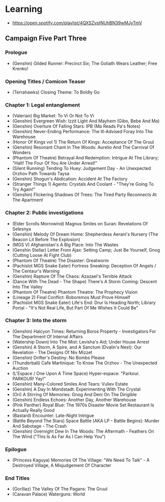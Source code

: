 # Learning

* https://open.spotify.com/playlist/4QXSZvpINUhBN39wMJyTmV

## Campaign Five Part Three
### Prologue

* (Genshin) Gilded Runner: Precinct Six; The Goliath Wears Leather; Free Krenko!

### Opening Titles / Comicon Teaser

* (Terrahawks) Closing Theme: To Boldly Go

### Chapter 1: Legal entanglement

* (Valerian) Big Market: To Vi Or Not To Vi
* (Genshin) Evergreen Wish: Izzit Light And Mayhem (Gibo, Bebe And Ma)
* (Genshin) Overture Of Falling Stars: IPB (Ma Reads Pa's Notes)
* (Genshin) Never-Ending Performance: The Ill-Advised Foray Into The Warehouse
* (Honor Of Kings vol 1) The Return Of Kings: Acceptance Of The Gruul
* (Genshin) Resonant Chant In The Woods: Aurelio And The Carnival Of Wonders
* (Phantom Of Theatre) Betrayal And Redemption: Intrigue At The Library; "Halt! The Four Of You Are Under Arrest!"
* (Silent Running) Tending To Huey: Judgement Day - An Unexpected Orzhov Path Towards Taysa
* (Genshin) Shogun's Abdication: Accident At The Factory
* (Stranger Things 1) Agents: Crystals And Coolant - "They're Going To Try Again!"
* (Genshin) Flickering Shadows Of Trees: The Tired Party Reconnects At The Apartment

### Chapter 2: Public investigations

* (Elder Scrolls Morrowind) Magnus Smiles on Suran: Revelations Of Selesnya
* (Genshin) Melody Of Dream Home: Shepherdess Aerani's Nursery (The Beacon Lit Before The Explosion)
* (MGS V) Afghanistan's A Big Place: Into The Wastes
* (Genshin Stellar) Letter From Ajax: Setting Camp; Just Be Yourself, Gnog (Cutting Loose At Fight Club)
* (Phantom Of Theatre) The Disaster: Greatworm
* (Pachislot MGS Snake Eater) Fortress Sneaking: Deception Of Angels / The Centaur's Warning
* (Genshin) Rapture Of The Chaos: Azazael's Terrible Attack
* (Dance With The Dead - The Shape) There's A Storm Coming: Descent Into The Valley
* (Phantom Of Theatre) Phantom Theatre: The Prophecy Vision
* (Lineage 2) Final Conflict: Boboremos Must Prove Himself
* (Pachislot MGS Snake Eater) Life's End: Drur Is Heading North; Library Portal - "It's Not Real Life, But Part Of Me Wishes It Could Be"

### Chapter 3: Into the storm

* (Genshin) Halcyon Times: Returning Boros Property - Investigators For The Department Of Internal Affairs
* (Watership Down) Into The Mist: Levisha's Aid; Under House Arrest
* (Genshin) A Storm, A Spire, and A Sanctum (Dvalin's Nest): Our Revelation - The Designs Of Niv Mizzet
* (Genshin) Drifter's Destiny: No Bombs Please
* (Thunderball) Cafe Martinique: To Know The Orzhov - The Unexpected Auction
* (L'Espace / One Upon A Time Space) Hyper-espace: "Parkour. PARKOUR! Yay!"
* (Genshin) Many-Colored Smiles And Tears: Vuliev Estate
* (Genshin) A Day In Mondstadt: Experimenting With The Crystal
* (Ori) A Stirring Of Memories: Gnog And Deni On The Dirigible
* (Genshin) Endless Echoes: Another Day, Another Warehouse
* (Pink Panther) Royal Blue: The 1970s Disaster Movie Set Restaurant Is Actually Really Good
* (Bastard) Encounter: Late-Night Intrigue
* (Battle Beyond The Stars) Space Battle (AKA LP - Battle Begins): Murder And Sabotage - The Crash
* (Genshin) Overnight Dew In The Woods: The Aftermath - Feathers On The Wind ("This Is As Far As I Can Help You")

### Epilogue

* (Princess Kaguya) Memories Of The Village: "We Need To Talk" - A Destroyed Village, A Misjudgement Of Character

### End Titles

* (Gorillaz) The Valley Of The Pagans: The Gruul
* (Caravan Palace) Waterguns: World
